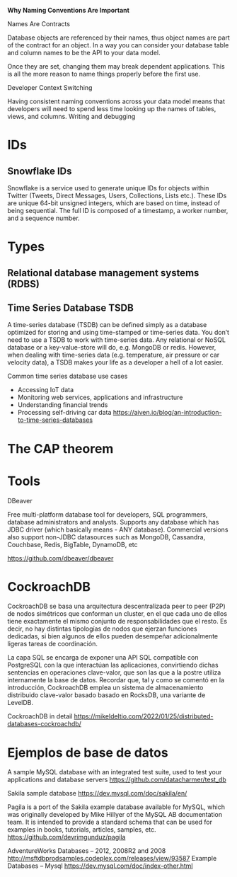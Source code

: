 
**Why Naming Conventions Are Important**

Names Are Contracts

Database objects are referenced by their names, thus object names are part of the contract for an object. In a way you can consider your database table and column names to be the API to your data model.

Once they are set, changing them may break dependent applications. This is all the more reason to name things properly before the first use.


Developer Context Switching

Having consistent naming conventions across your data model means that developers will need to spend less time looking up the names of tables, views, and columns. Writing and debugging 

# IDs

## Snowflake IDs

Snowflake is a service used to generate unique IDs for objects within Twitter (Tweets, Direct Messages, Users, Collections, Lists etc.). These IDs are unique 64-bit unsigned integers, which are based on time, instead of being sequential. The full ID is composed of a timestamp, a worker number, and a sequence number.

# Types

## Relational database management systems (RDBS)

## Time Series Database TSDB

A time-series database (TSDB) can be defined simply as a database optimized for storing and using time-stamped or time-series data. You don’t need to use a TSDB to work with time-series data. Any relational or NoSQL database or a key-value-store will do, e.g. MongoDB or redis. However, when dealing with time-series data (e.g. temperature, air pressure or car velocity data), a TSDB makes your life as a developer a hell of a lot easier.


Common time series database use cases
- Accessing IoT data
- Monitoring web services, applications and infrastructure
- Understanding financial trends
- Processing self-driving car data
https://aiven.io/blog/an-introduction-to-time-series-databases

# The CAP theorem



# Tools


DBeaver

Free multi-platform database tool for developers, SQL programmers, database administrators and analysts.
Supports any database which has JDBC driver (which basically means - ANY database). Commercial versions also support non-JDBC datasources such as MongoDB, Cassandra, Couchbase, Redis, BigTable, DynamoDB, etc


https://github.com/dbeaver/dbeaver


# CockroachDB

CockroachDB se basa una arquitectura descentralizada peer to peer (P2P) de nodos simétricos que conforman un cluster, en el que cada uno de ellos tiene exactamente el mismo conjunto de responsabilidades que el resto. Es decir, no hay distintas tipologías de nodos que ejerzan funciones dedicadas, si bien algunos de ellos pueden desempeñar adicionalmente ligeras tareas de coordinación.


La capa SQL se encarga de exponer una API SQL compatible con PostgreSQL con la que interactúan las aplicaciones, convirtiendo dichas sentencias en operaciones clave-valor, que son las que a la postre utiliza internamente la base de datos. Recordar que, tal y como se comentó en la introducción, CockroachDB emplea un sistema de almacenamiento distribuido clave-valor basado basado en RocksDB, una variante de LevelDB.


CockroachDB in detail
https://mikeldeltio.com/2022/01/25/distributed-databases-cockroachdb/


# Ejemplos de base de datos


A sample MySQL database with an integrated test suite, used to test your applications and database servers
https://github.com/datacharmer/test_db

Sakila sample database
https://dev.mysql.com/doc/sakila/en/

Pagila is a port of the Sakila example database available for MySQL, which was originally developed by Mike Hillyer of the MySQL AB documentation team. It is intended to provide a standard schema that can be used for examples in books, tutorials, articles, samples, etc.
https://github.com/devrimgunduz/pagila

AdventureWorks Databases – 2012, 2008R2 and 2008
http://msftdbprodsamples.codeplex.com/releases/view/93587
Example Databases – Mysql
https://dev.mysql.com/doc/index-other.html
